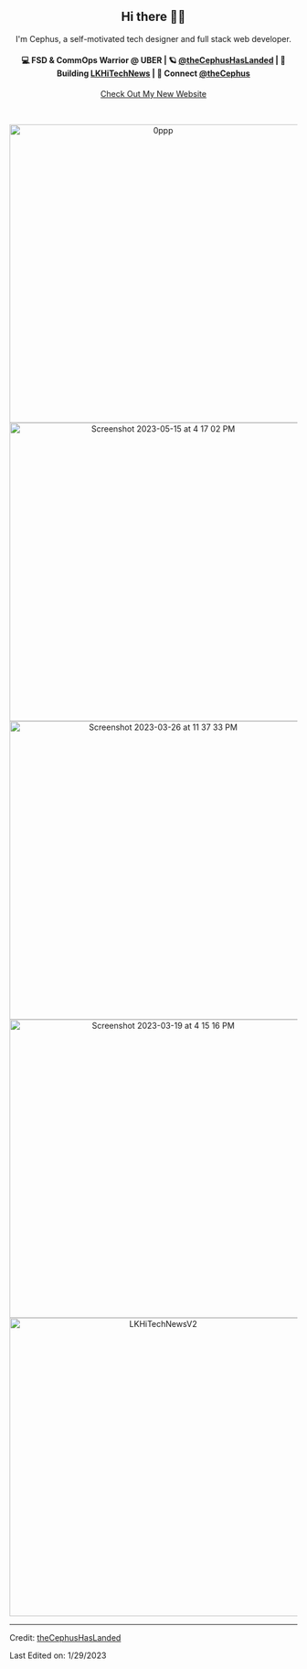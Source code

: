 <h2 align="center"> Hi there 👋🏼</h2>

<p align="center">
I'm Cephus, a self-motivated tech designer and full stack web developer.
</p>

<h4 align="center">
💻 FSD & CommOps Warrior @ UBER | 🪐 <a href="https://github.com/theCephusHasLanded">@theCephusHasLanded</a> | 🌱 Building <a href="https://github.com/theCephusHasLanded/LKHiTechNewsv2">LKHiTechNews</a> | 💬 Connect <a href="https://www.linkedin.com/in/thecephus/">@theCephus</a>
</h4>
<p  align="center">
<a href="https://main--planet-purchase-plans.netlify.app/planets">Check Out My New Website</a>
</p>

<br/>
<p  align="center">
 <img width="522" alt="0ppp" src="https://github.com/theCephusHasLanded/theCephusHasLanded/assets/113807743/f85b66b6-9553-415a-b256-62f8bf59d60b">

<img width="522" alt="Screenshot 2023-05-15 at 4 17 02 PM" src="https://github.com/theCephusHasLanded/theCephusHasLanded/assets/113807743/ed7e0616-e0b8-4e42-8a54-4f596963ea0e">

<img width="522" alt="Screenshot 2023-03-26 at 11 37 33 PM" src="https://user-images.githubusercontent.com/113807743/227837746-dfeaa096-4f08-4345-a86d-ab1e1fd7be12.png">

 <img width="522" alt="Screenshot 2023-03-19 at 4 15 16 PM" src="https://user-images.githubusercontent.com/113807743/226211466-a9606511-6dc5-483a-81fd-30fc91525942.png">

<img width="522" class="center" alt="LKHiTechNewsV2" src="https://user-images.githubusercontent.com/113807743/215369690-c3c06aab-9367-431c-a531-7df895bab569.png">
 </p>


----
Credit: [theCephusHasLanded](https://github.com/theCephusHasLanded)

Last Edited on: 1/29/2023
